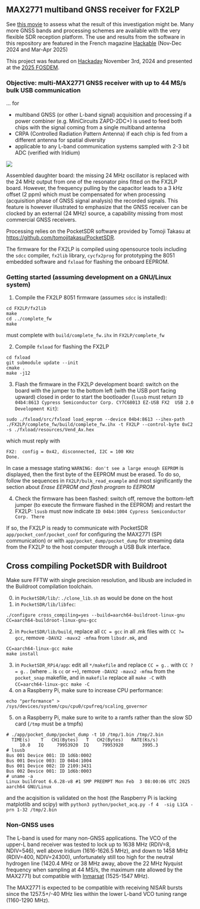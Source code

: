 ## MAX2771 multiband GNSS receiver for FX2LP

See [this movie](https://www.youtube.com/watch?v=B5UcFnkbXIk) to assess what the result of this
investigation might be. Many more GNSS bands and processing schemes are available with the very
flexible SDR reception platform. The use and results from the software in this repository
are featured in the French magazine <a href="https://connect.ed-diamond.com/hackable/hk-057/programmation-usb-sous-gnu-linux-application-du-fx2lp-pour-un-recepteur-de-radio-logicielle-dedie-aux-signaux-de-navigation-par-satellite-1-2">Hackable</a> (Nov-Dec 2024 and Mar-Apr 2025)

This project was featured on [Hackaday](https://hackaday.com/2024/11/03/gnss-reception-with-clone-sdr-board/)
November 3rd, 2024 and presented at the [2025 FOSDEM](https://www.fosdem.org/2025/schedule/event/fosdem-2025-4150-broadband-data-transfer-over-usb-for-gnu-linux-1-2-ghz-l-band-sdr-receiver-dedicated-to-gnss-and-other-reception-interfacing-with-pocketsdr-gnu-radio-and-gnss-sdr/).

### Objective: multi-MAX2771 GNSS receiver with up to 44 MS/s bulk USB communication

... for
* multiband GNSS (or other L-band signal) acquisition and processing if a power combiner 
(e.g. MiniCircuits ZAPD-2DC+) is used to feed both chips with the signal coming from a 
single multiband antenna
* CRPA (Controlled Radiation Pattern Antenna) if each chip is fed from a different
antenna for spatial diversity
* applicable to any L-band communication systems sampled with 2-3 bit ADC (verified with
Iridium)

<img src="HW/IMG_20240629_113625_461small.jpg">

Assembled daughter board: the missing 24 MHz oscillator is replaced with the 
24 MHz output from one of the resonator pins fitted on the FX2LP board. However,
the frequency pulling by the capacitor leads to a 3 kHz offset (2 ppm) which must
be compensated for when processing (acquisition phase of GNSS signal analysis) the
recorded signals. This feature is however illustrated to emphasize that the GNSS
receiver can be clocked by an external (24 MHz) source, a capability missing from most
commercial GNSS receivers.

Processing relies on the PocketSDR software provided by Tomoji Takasu at
https://github.com/tomojitakasu/PocketSDR.

The firmware for the FX2LP is compiled using opensource tools including the
``sdcc`` compiler, ``fx2lib`` library, ``cycfx2prog`` for prototyping the 8051 embedded
software and  ``fxload`` for flashing the onboard EEPROM.

### Getting started (assuming development on a GNU/Linux system)

1. Compile the FX2LP 8051 firmware (assumes ``sdcc`` is installed):
```
cd FX2LP/fx2lib
make
cd ../complete_fw
make
```
must complete with ``build/complete_fw.ihx`` in ``FX2LP/complete_fw``

2. Compile ``fxload`` for flashing the FX2LP
```
cd fxload
git submodule update --init
cmake .
make -j12
```

3. Flash the firmware in the FX2LP development board: switch on the board with the jumper to the bottom left (with the USB port facing
upward) closed in order to start the bootloader (``lsusb`` must return ``ID 04b4:8613 Cypress Semiconductor Corp. CY7C68013 EZ-USB FX2 
USB 2.0 Development Kit``):
```
sudo ./fxload/src/fxload load_eeprom --device 04b4:8613 --ihex-path ./FX2LP/complete_fw/build/complete_fw.ihx -t FX2LP --control-byte 0xC2 -s ./fxload/resources/Vend_Ax.hex
```
which must reply with
```
FX2:  config = 0x42, disconnected, I2C = 100 KHz
Done.
```

In case a message stating ``WARNING: don't see a large enough EEPROM`` is displayed, then the first byte of the EEPROM must be erased. To do so,
follow the sequences in ``FX2LP/bulk_read_example`` and most significantly the section about *Erase EEPROM and flash program to EEPROM*

4. Check the firmware has been flashed: switch off, remove the bottom-left jumper (to execute the firmware flashed in the EEPROM) and
restart the FX2LP: ``lsusb`` must now indicate ``ID 04b4:1004 Cypress Semiconductor Corp. There``

If so, the FX2LP is ready to communicate with PocketSDR ``app/pocket_conf/pocket_conf`` for configuring the MAX2771 (SPI communication)
or with ``app/pocket_dump/pocket_dump`` for streaming data from the FX2LP to the host computer through a USB Bulk interface.

## Cross compiling PocketSDR with Buildroot

Make sure FFTW with single precision resolution, and libusb are included 
in the Buildroot compilation toolchain.

0. in ``PocketSDR/lib/``: ``./clone_lib.sh`` as would be done on the host
1. in ``PocketSDR/lib/libfec``: 
```
./configure cross_compiling=yes --build=aarch64-buildroot-linux-gnu CC=aarch64-buildroot-linux-gnu-gcc
```
2. in ``PocketSDR/lib/build``, replace all ``CC = gcc`` in all .mk files with
``CC ?= gcc``, remove ``-DAVX2 -mavx2 -mfma`` from ``libsdr.mk``, and 
```
CC=aarch64-linux-gcc make
make install
```
3. in ``PocketSDR_RPi4/app``: edit all ``*/makefile`` and replace ``CC = g..``
with ``CC ?= g..`` (where .. is ``cc`` or ``++``), remove ``-DAVX2 -mavx2 -mfma``
from the ``pocket_snap`` makefile, and in ``makefile`` replace 
all ``make -C`` with ``CC=aarch64-linux-gcc make -C``
4. on a Raspberry Pi, make sure to increase CPU performance:
```
echo "performance" > /sys/devices/system/cpu/cpu0/cpufreq/scaling_governor
```
5. on a Raspberry Pi, make sure to write to a ramfs rather than the slow
SD card (``/tmp`` must be a tmpfs)

```
# ./app/pocket_dump/pocket_dump -t 10 /tmp/1.bin /tmp/2.bin
  TIME(s)    T   CH1(Bytes)   T   CH2(Bytes)   RATE(Ks/s)
     10.0   IQ     79953920  IQ     79953920       3995.3
# lsusb
Bus 001 Device 001: ID 1d6b:0002
Bus 001 Device 003: ID 04b4:1004
Bus 001 Device 002: ID 2109:3431
Bus 002 Device 001: ID 1d6b:0003
# uname -a
Linux buildroot 6.6.28-v8 #1 SMP PREEMPT Mon Feb  3 08:00:06 UTC 2025 aarch64 GNU/Linux
```
and the acqisition is validated on the host (the Raspberry Pi is lacking matplotlib and scipy)
with ``python3 python/pocket_acq.py -f 4  -sig L1CA -prn 1-32 /tmp/2.bin``

### Non-GNSS uses
The L-band is used for many non-GNSS applications. The VCO of the upper-L band receiver was tested
to lock up to 1638 MHz (RDIV=8, NDIV=546), well above Iridium (1616-1626.5 MHz), and down to 1458 MHz 
(RDIV=400, NDIV=24300), unfortunately still too high for the neutral hydrogen line (1420.4 MHz or 
38 MHz away, above the 22 MHz Nyquist frequency when sampling at 44 MS/s, the maximum rate allowed 
by the MAX2771) but compatible with <a href="https://www.youtube.com/watch?v=0UFHMCiM-60">Inmarsat</a>
(1525-1547 MHz).

The MAX2771 is expected to be compatible with receiving NISAR bursts since the 1257.5+/-40 MHz lies 
within the lower L-band VCO tuning range (1160-1290 MHz).
